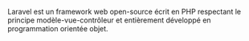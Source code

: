 Laravel est un framework web open-source écrit en PHP respectant le principe modèle-vue-contrôleur et entièrement développé en programmation orientée objet.